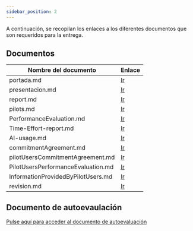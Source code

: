 ```yaml
---
sidebar_position: 2
---
```


A continuación, se recopilan los enlaces a los diferentes documentos que son requeridos para la entrega.

## Documentos

| Nombre del documento | Enlace                                |
|----------------------|---------------------------------------|
| portada.md           | [<u>Ir</u>](/docs/Recursos/6.5.%20Plantilla%20de%20la%20Portada) |
| presentacion.md      | [<u>Ir</u>](/docs/06.%20Recursos/6.1.%20Presentaciones/6.1.6.%2023-04-2024.md) |
| report.md            | [<u>Ir</u>](/docs/category/anexo-i-aportaci%C3%B3n-a-la-bgcc) |
| pilots.md            | [<u>Ir</u>](/docs/Planificación/3.3.%20Pilots) |
| PerformanceEvaluation.md | [<u>Ir</u>](/docs/Rendimiento/5.3.%20PerformanceEvaluation) |
| Time-Effort-report.md    | [<u>Ir</u>](/docs/category/time-reports) |
| AI-usage.md          | [<u>Ir</u>](/docs/category/anexo-ii-uso-de-la-ia) |
| commitmentAgreement.md   | [<u>Ir</u>](/docs/Acuerdos%20y%20contratos/2.1.%20Acuerdo%20de%20compromiso) |
| pilotUsersCommitmentAgreement.md  | [<u>Ir</u>](/docs/Acuerdos%20y%20contratos/2.3.%20Acuerdo%20de%20compromiso%20de%20usuarios%20piloto) |
| PilotUsersPerformanceEvaluation.md  | [<u>Ir</u>](/docs/Rendimiento/5.4.%20PilotUsersPerformanceEvaluation) |
| InformationProvidedByPilotUsers.md  | [<u>Ir</u>](/docs/Seguimiento/4.7.%20InformationProvidedByPilotUsers) |
| revision.md  | [<u>Ir</u>](/docs/Manuales%20de%20usuario/7.3.%20Software%20Reviewer%20Guideline%20-%20Sprint%203) |


## Documento de autoevaulación

[Pulse aquí para acceder al documento de autoevaluación](/docs/Rendimiento/5.1.%20Autoevaluación/Sprint%203)